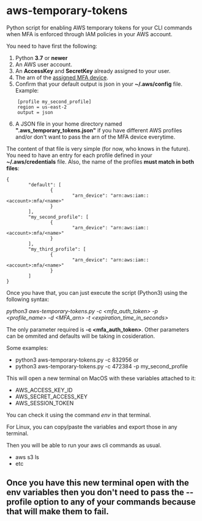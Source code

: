 # aws-temporary-tokens
Python script for enabling AWS temporary tokens for your CLI commands when MFA is enforced through IAM policies in your AWS account.

You need to have first the following:

1. Python **3.7** or **newer**
2. An AWS user account.
3. An **AccessKey** and **SecretKey** already assigned to your user.
4. The arn of the [assigned MFA device](https://us-east-1.console.aws.amazon.com/iam/home#/security_credentials).
5. Confirm that your default output is json in your **~/.aws/config** file. Example:
```
    [profile my_second_profile]
    region = us-east-2
    output = json
```
6. A JSON file in your home directory named **".aws_temporary_tokens.json"** if you have different AWS profiles and/or don't want to pass the arn of the MFA device everytime.

The content of that file is very simple (for now, who knows in the future). You need to have an entry for each profile defined 
in your **~/.aws/credentials** file. Also, the name of the profiles **must match in both files**:
```
{
        "default": [
                {
                        "arn_device": "arn:aws:iam::<account>:mfa/<name>"
                }
        ],
        "my_second_profile": [
                {
                        "arn_device": "arn:aws:iam::<account>:mfa/<name>"
                }
        ],
        "my_third_profile": [
                {
                        "arn_device": "arn:aws:iam::<account>:mfa/<name>"
                }
        ]
}
```

Once you have that, you can just execute the script (Python3) using the following syntax:

_python3 aws-temporary-tokens.py -c <mfa_auth_token> -p <profile_name> -d <MFA_arn> -t <expiration_time_in_seconds>_

The only parameter required is **-c <mfa_auth_token>**. Other parameters can be ommited and defaults will be taking in cosideration.

Some examples:

- python3 aws-temporary-tokens.py -c 832956
or
- python3 aws-temporary-tokens.py -c 472384 -p my_second_profile

This will open a new terminal on MacOS with these variables attached to it:
* AWS_ACCESS_KEY_ID
* AWS_SECRET_ACCESS_KEY
* AWS_SESSION_TOKEN

You can check it using the command _env_ in that terminal.

For Linux, you can copy/paste the variables and export those in any terminal.

Then you will be able to run your aws cli commands as usual.
- aws s3 ls
- etc

## **Once you have this new terminal open with the env variables then you don't need to pass the --profile option to any of your commands because that will make them to fail.** ##
